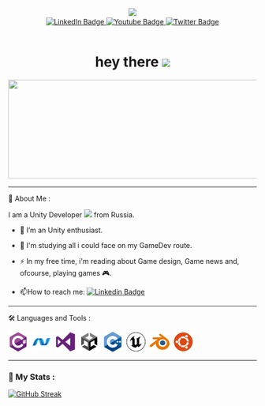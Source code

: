 <div id="header" align="center">
  <img src="https://media.giphy.com/media/4T3tuAa2WLJJEF8DSr/giphy.gif" width="100"/>
</div>
<div id="badges" align="center">
  <a href="https://www.linkedin.com/in/sergei-mazurenko-786245225/">
    <img src="https://img.shields.io/badge/LinkedIn-blue?style=for-the-badge&logo=linkedin&logoColor=white" alt="LinkedIn Badge"/>
  </a>
  <a href="https://www.youtube.com/channel/UCy7RA249ouL4YX33VLWzaEA">
    <img src="https://img.shields.io/badge/YouTube-red?style=for-the-badge&logo=youtube&logoColor=white" alt="Youtube Badge"/>
  </a>
  <a href="https://twitter.com/Tc1x1">
    <img src="https://img.shields.io/badge/Twitter-blue?style=for-the-badge&logo=twitter&logoColor=white" alt="Twitter Badge"/>
  </a>
</div>
<div align="center">
  <img src="https://komarev.com/ghpvc/?username=Cennei&style=flat-square&color=blue"  alt=""/>
</div>
<h1 align="center">
  hey there
  <img src="https://media.giphy.com/media/hvRJCLFzcasrR4ia7z/giphy.gif" width="30px"/>
</h1>
<div align="center">
  <img src="https://img.freepik.com/free-photo/yellow-gold-oil-paint-abstract-background-oil-paint-yellow-gold-oil-paint-background-yellow-gold-marble-pattern-texture-abstract-background_1258-103559.jpg?w=2000" width="850" height="200"/>
</div>

 ---
 
:hamster: About Me :<div/>
I am a Unity Developer <img src="https://media.giphy.com/media/WUlplcMpOCEmTGBtBW/giphy.gif" width="30"> from Russia.
<div/>

- :checkered_flag: I’m an Unity enthusiast.

- :seedling: I'm studying all i could face on my GameDev route.

- :zap: In my free time, i'm reading about Game design, Game news and, ofcourse, playing games :video_game:.

- :mailbox:How to reach me: [![Linkedin Badge](https://img.shields.io/badge/-Sergei-blue?style=flat&logo=Linkedin&logoColor=white)](https://www.linkedin.com/in/sergei-mazurenko-786245225/)

---

:hammer_and_wrench: Languages and Tools :
<div>
  <img src="https://github.com/devicons/devicon/blob/master/icons/csharp/csharp-original.svg" title="Java" alt="Java" width="40" height="40"/>&nbsp;
  <img src="https://github.com/devicons/devicon/blob/master/icons/dot-net/dot-net-original.svg" title="Java" alt="Java" width="40" height="40"/>&nbsp;
  <img src="https://github.com/devicons/devicon/blob/master/icons/visualstudio/visualstudio-plain.svg" title="Java" alt="Java" width="40" height="40"/>&nbsp;
  <img src="https://github.com/devicons/devicon/blob/master/icons/unity/unity-original.svg" title="Java" alt="Java" width="40" height="40"/>&nbsp;
  <img src="https://github.com/devicons/devicon/blob/master/icons/cplusplus/cplusplus-original.svg" title="Java" alt="Java" width="40" height="40"/>&nbsp;
  <img src="https://github.com/devicons/devicon/blob/master/icons/unrealengine/unrealengine-original.svg" title="Java" alt="Java" width="40" height="40"/>&nbsp;
  <img src="https://github.com/devicons/devicon/blob/master/icons/blender/blender-original.svg" title="Java" alt="Java" width="40" height="40"/>&nbsp;
  <img src="https://github.com/devicons/devicon/blob/master/icons/ubuntu/ubuntu-plain.svg" title="Java" alt="Java" width="40" height="40"/>&nbsp;
</div>

---

### :nazar_amulet:	 My Stats :
[![GitHub Streak](http://github-readme-streak-stats.herokuapp.com?user=Cennei&theme=dark&background=000000)](https://git.io/streak-stats)
